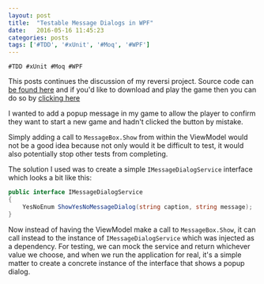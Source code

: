 ```yaml
---
layout: post
title:  "Testable Message Dialogs in WPF"
date:   2016-05-16 11:45:23
categories: posts
tags: ['#TDD', '#xUnit', '#Moq', '#WPF']
---
```

`#TDD #xUnit #Moq #WPF`

This posts continues the discussion of my reversi project. Source code can [be found here](https://github.com/alan-conway/Reversi) and if you'd like to download and play the game then you can do so by [clicking here](https://ci.appveyor.com/api/projects/alan-conway/reversi/artifacts/Reversi.zip?branch=master&job=Configuration%3A+Release)

I wanted to add a popup message in my game to allow the player to confirm they want to start a new game and hadn't clicked the button by mistake.

Simply adding a call to `MessageBox.Show` from within the ViewModel would not be a good idea because not only would it be difficult to test, it would also potentially stop other tests from completing.

The solution I used was to create a simple `IMessageDialogService` interface which looks a bit like this:

~~~ C#
public interface IMessageDialogService
{
	YesNoEnum ShowYesNoMessageDialog(string caption, string message);
}
~~~

Now instead of having the ViewModel make a call to `MessageBox.Show`, it can call instead to the instance of `IMessageDialogService` which was injected as a dependency.  For testing, we can mock the service and return whichever value we choose, and when we run the application for real, it's a simple matter to create a concrete instance of the interface that shows a popup dialog.
